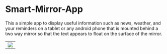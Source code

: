 # Smart-Mirror-App
This a simple app to display useful information such as news, weather, and your reminders on a tablet or any android phone that is mounted behind a two way mirror so that the text appears to float on the surface of the mirror.
<table>
<tr>
  <td>
    <img src="https://drive.google.com/uc?id=1FfKdMmAcey-5ekHJNWaVJn6GojHwuKaa">
  </td>
</tr>
</table>
